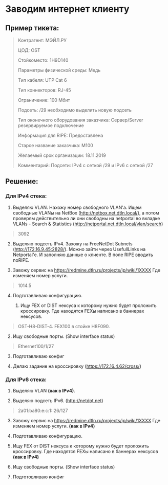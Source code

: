 # Заводим интернет клиенту

## Пример тикета:

> Контрагент: МЭЙЛ.РУ
>
> ЦОД: OST
>
> Стойкоместо: 1H9D140 
>
> Параметры физической среды: Медь
>
> Тип кабеля: UTP Cat 6
>
> Тип коннекторов: RJ-45
>
> Ограничение: 100 Мбит
>
> Подсеть: /29 необходимо выделить новую подсеть
>
> Тип оконечного оборудования заказчика: Сервер/Server резервируемое подключение 
>
> Информация для RIPE: Предоставлена 
>
> Старое название заказчика: М100 
>
> Желаемый срок организации: 18.11.2019
>
> Комментарий: Подсети:  IPv4 с сеткой /29 и IPv6 с сеткой /27

## Решение:

### Для IPv4 стека:

1. Выделяю VLAN. Нахожу номер свободного VLAN'а. Ищем свободные VLANы на NetBox (http://netbox.net.dtln.local/), а потом проверям действительно ли они свободны на netportal во вкладке VLANs - Search & Statistics (http://netportal.net.dtln.local/vlan/search)

> 3092

2. Выделяю подсеть IPv4. Захожу на FreeNetDot Subnets (http://172.16.9.45:2828/). Можно зайти через UsefullLinks на Netportal'е. И заполняю данные о клиенте. В поле RIPE вводить noRIPE.

3. Завожу сервис на https://redmine.dtln.ru/projects/ip/wiki/1XXXX Где изменяем номер услуги.

> 1014.5

4. Подготавливаю конфигурацию. 

    1. Ищу FEX от DIST нексуса к которому нужно будет проложить кроссировку. Где находятся FEXы написано в баннерах нексусов.

  > OST-H8-DIST-4. FEX100 в стойке H8F090.

  2. Ищу свободные порты. (Show interface status)

  > Ethernet100/1/27

  3. Подготавливаю конфиг

5. Делаю задание на кроссировку (https://172.16.4.62/cross/)

### Для IPv6 стека:

1. Выделяю VLAN **(как в IPv4)**.

2. Выделяю подсеть IPv6. (http://netdot.net)

> 2a01:ba80:e:c:1::26/127

3. Завожу сервис на https://redmine.dtln.ru/projects/ip/wiki/1XXXX Где изменяем номер услуги. **(как в IPv4)**

4. Подготавливаю конфигурацию.

  1. Ищу FEX от DIST нексуса к которому нужно будет проложить кроссировку. Где находятся FEXы написано в баннерах нексусов **(как в IPv4)**

  2. Ищу свободные порты. (Show interface status)

  3. Подготовливаю конфиг
